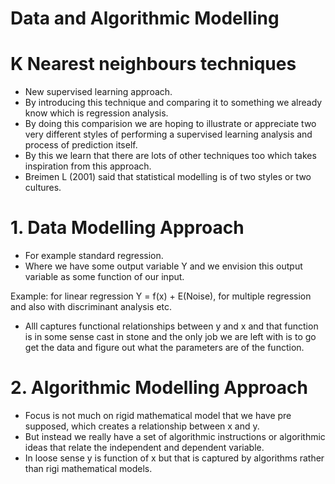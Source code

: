 # Data and Algorithmic Modelling

# K Nearest neighbours techniques

- New supervised learning approach.
- By introducing this technique and comparing it to something we already know which is regression analysis.
- By doing this comparision we are hoping to illustrate or appreciate two very different styles of performing a supervised learning analysis and process of prediction itself.
- By this we learn that there are lots of other techniques too which takes inspiration from this approach.
- Breimen L (2001) said that statistical modelling is of two styles or two cultures.

# 1. Data Modelling Approach

- For example standard regression.
- Where we have some output variable Y and we envision this output variable as some function of our input.

Example: for linear regression Y = f(x) + E(Noise), for multiple regression and also with discriminant analysis etc.

- Alll captures functional relationships between y and x and that function is in some sense cast in stone and the only job we are left with is to go get the data and figure out what the parameters are of the function.

# 2. Algorithmic Modelling Approach

- Focus is not much on rigid mathematical model that we have pre supposed, which creates a relationship between x and y.
- But instead we really have a set of algorithmic instructions or algorithmic ideas that relate the independent and dependent variable.
- In loose sense y is function of x but that is captured by algorithms rather than rigi mathematical models.
